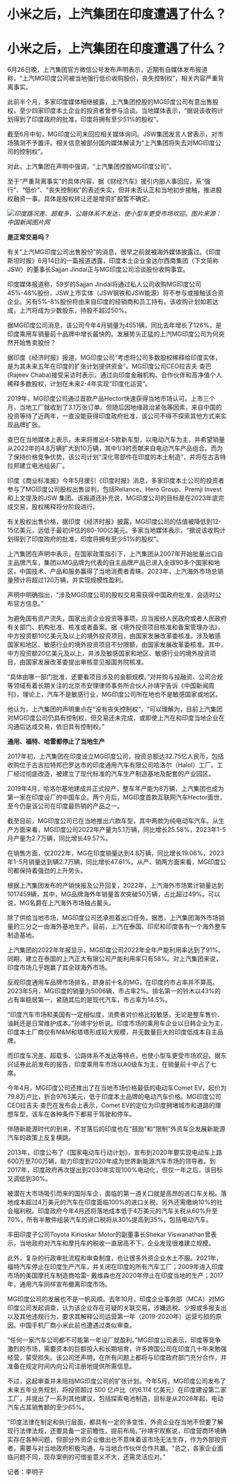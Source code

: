 # 小米之后，上汽集团在印度遭遇了什么？

# 小米之后，上汽集团在印度遭遇了什么？

6月26日晚，上汽集团官方微信公号发布声明表示，近期有自媒体发布报道称，“上汽MG印度公司被当地强行低价收购股份，丧失控制权”，相关内容严重背离事实。

此前半个月，多家印度媒体相继披露，上汽集团控股的MG印度公司有意出售股权，至少四家印度本土企业的投资者曾参与洽谈。当地媒体表示，“据说该收购计划得到了印度政府的批准，印度将拥有至少51%的股权”。

截至6月中旬，MG印度公司未回应相关媒体询问。JSW集团发言人曾表示，对市场猜测不予置评。相关信息被部分国内媒体解读为“上汽集团将失去对MG印度公司的控制权”。

对此，上汽集团在声明中强调，“上汽集团控股MG印度公司”。

至于“严重背离事实”的具体内容，据《财经汽车》援引内部人事回应，系“强行”、“低价”、“丧失控制权”的表述失实，但并未否认正和当地初步接触，推进股权融资一事。具体是股权转让还是增资扩股暂不确定。

![](https://inews.gtimg.com/om_bt/OGfEJ2cWpr3OqIcw_RYurfFM_PQ7fHZTz71yDZZ25hTp8AA/1000)_印度路况差、超载多、公路体系不发达，使小型车更受市场欢迎。图片来源：中国新闻图片网_

**是正常交易吗？**

有关“上汽MG印度公司出售股份”的消息，很早之前就被海外媒体披露过。《印度斯坦时报》6月14日的一篇报道透露，印度本土企业金达尔西南集团（下文简称JSW）的董事长Sajjan
Jindal正与MG印度公司洽谈股份收购事宜。

印度媒体报道称，59岁的Sajjan
Jindal将通过私人公司收购MG印度公司45%-48%股份，JSW上市实体（JSW钢铁和JSW能源）将不参与或接触该合资企业。另有5%-8%股份将由来自印度的经销商和员工持有。该收购计划如若达成，上汽将成为少数股东，持股不超过50%。

据MG印度公司消息，该公司今年4月销量为4551辆，同比去年增长了126%，是印度乘用车销量前十品牌中增长最快的。发展势头正猛的上汽MG印度公司为何突然开始售卖股份？

据印度《经济时报》报道，MG印度公司“考虑将公司多数股权稀释给印度实体，是为其未来五年在印度的扩张计划提供资金”。MG印度公司CEO拉吉夫·查巴
(Rajeev Chaba)接受采访时表示，通过向印度金融机构、合作伙伴和高净值个人稀释多数股权，计划在未来2-4年实现“印度化运营”。

2019年，MG印度公司通过首款产品Hector快速获得当地市场认可。上市三个月，当地工厂就收到了3.1万张订单。但随后因地缘政治紧张等因素，来自中国的投资等待了近两年，一直没能获得印度政府批准，该公司不得不探索其他方式来实现品牌扩张。

查巴在当地媒体上表示，未来将推出4-5款新车型，以电动汽车为主，并希望销量从2022年的4.8万辆扩大到10万辆，其中1/3的贡献来自电动汽车产品组合。而为了保持价格竞争优势，该公司计划“深化零部件在印度的本土制造”，并将在古吉特拉邦建立电池组装厂。

印度《商业标准报》今年5月援引《印度时报》消息，多家印度本土公司的投资者参与了MG印度公司股权出售谈判，包括Reliance、Hero
Group、Premji Invest 和上文提及的JSW 集团。该报道还补充说，MG印度公司的目标是在2023年底完成交易，股权稀释将分阶段进行。

有关股权出售价格，据印度《经济时报》披露，MG印度公司的估值被降低到12-15亿美元，远低于最初评估的80-100亿美元。多家当地媒体表示，“据说该收购计划得到了印度政府的批准，印度将拥有至少51%的股权”。

上汽集团在声明中表示，在国家政策指引下，上汽集团从2007年开始批量出口自主品牌汽车，集团以MG品牌为代表的自主品牌产品已进入全球90多个国家和地区，中国技术、产品和服务赢得了当地消费者青睐。2023年，上汽海外市场总销量预计将超过120万辆，并实现规模性盈利。

声明中明确指出，“涉及MG印度公司的股权交易需获得中国政府批准，会适时公布官方信息。”

为避免国有资产流失，国家出资企业投资等事项，应当报经人民政府或者人民政府有关部门、机构批准、核准或者备案。据《境外投资项目核准和备案管理办法》，中方投资额10亿美元及以上的境外投资项目，由国家发展改革委核准。涉及敏感国家和地区、敏感行业的境外投资项目不分限额，由国家发展改革委核准。其中，中方投资额20亿美元及以上，并涉及敏感国家和地区、敏感行业的境外投资项目，由国家发展改革委提出审核意见报国务院核准。

“具体由哪一部门批准，还要看项目涉及的金额规模。”对并购与投融资、公司合规等领域有着长期关注的北京市安理律师事务所合伙人孙靖宇告诉《中国新闻周刊》，理论上，汽车不是敏感行业，MG印度公司所在地也不是敏感国家或地区。

他认为，上汽集团的声明重点在“没有丧失控制权”，“可以理解为，目前上汽集团对MG印度公司仍具有控制权，但交易还未完成，或即使上汽在和印度当地企业在沟通后达成交易，依旧具有控制权。”

**通用、福特、哈雷都停止了当地生产**

2017年初，上汽集团在印度设立MG印度公司，投资总额达32.75亿人民币，包括收购位于古吉拉特邦巴罗达市的印度通用汽车有限公司哈洛尔（Halol）工厂。工厂经过彻底改造，被建立了现代标准的汽车生产制造基地及配套的产业园区。

2019年4月，哈洛尔基地建成并正式投产，整车年产能为8万辆，上汽集团也成为第一家在印度设厂的中国车企。两个月后，MG印度首款互联网汽车Hector面世，至今仍是该公司在印度最热销的产品之一。

截至目前，MG印度公司已在当地推出六款车型，其中两款为纯电动车汽车。从生产方面来看，MG印度公司2022年产量为5.1万辆，同比增长25.58%，2023年1-5月产量为2.7万辆，同比增长49.57%。

在销售方面，仅2022年，MG在印度销量达到4.8万辆，同比增长19.06%，2023年1-5月销量达到辆2.7万辆，同比增长47.61%。从产、销两方面来看，MG印度公司都保持着强劲的上升势头。

根据上汽集团发布的产销快报及公开回复，2022年，上汽海外市场累计销量达到1017459辆，其中，MG品牌海外年销量首次突破50万辆，占比超过49%。可以说，MG名爵在上汽海外市场独占鳌头。

除了供给当地市场，MG印度公司还承担着出口任务。据悉，上汽集团海外市场销量的三分之一由海外基地生产。目前，上汽在泰国、印尼和印度各有一个海外整车制造基地。

上汽集团的2022年年报显示，MG印度公司2022年全年产能利用率达到了91%。同期，建立在泰国的上汽正大有限公司产能利用率只有58%。对上汽集团来说，印度市场几乎跑赢了其全球海外市场。

反观印度通用车品牌市场排名，跻身前十名的MG，在印度的市占率并不算高。2023年5月，MG印度的销量为5006辆，市占率2%。排名第一的铃木以43%的占有率稳居第一，紧随其后的是现代汽车，市占率为14.5%。

“印度汽车市场和美国有一定相似度，消费者对价格比较敏感，无论是整车售价、油耗还是日常维护成本。”孙靖宇分析说。印度市场的乘用车企业以日韩企业为主，印度本土厂商仅有M&M和塔塔形成较大规模，并无数量巨大的印度低成本自主品牌。

而印度车况差、超载多、公路体系不发达等特点，也使小型车更受市场欢迎。据东兴证券此前发布的报告，印度乘用车市场以A0级车为主，在销量前十中占了七席。

今年4月，MG印度公司还推出了在当地市场价格最低的电动车Comet
EV，起价为79.8万卢比，折合9763美元，低于印度本土品牌的电动汽车价格。MG印度公司CEO拉吉夫·查巴在发布会上表示，Comet
EV的定位为印度拥堵城市和道路的理想车型，该车在各种条件下都易于驾驶和停车。

伴随新能源时代的到来，不甘落后的印度也在“鼓励”和“限制”外资车企发展新能源汽车的政策上反复横跳。

2013年，印度公布了《国家电动车行动计划》，宣布到2020年要实现电动车上路600万至700万辆，助力印度到2020年成为世界新能源汽车市场的领导者。到2017年，印度政府再次提出到2030年实现100%电动化，但仅一年之后，该目标又调低到30%。

被潜在大市场吸引而来的国际车企，面临的第一道关口就是高昂的进口车关税。落地成本超过4万美元的汽车在印度面临100%的进口关税，另外还需缴纳10%的社会福利税。印度政府今年4月还将落地成本低于4万美元的汽车关税从60%升至70%，所有半散件组装汽车的进口税将从30%提高到35%，包括电动汽车。

丰田印度子公司Toyota Kirloskar Motor的副董事长Shekar
Viswanathan曾表示，当地政府对汽车和摩托车的税收一直居高不下，企业发现很难建立规模。

此外，复杂的行政审批流程和审查制度，也让很多外资企业水土不服。2021年，福特汽车停止在印度生产汽车，并关闭在印度的所有汽车工厂；2009年进入印度市场的美国摩托车制造商哈雷-
戴维森也在2020年停止在印度当地的生产；2017年，通用汽车同样宣布撤离印度市场。

MG印度公司的发展也不是一帆风顺。去年10月，印度企业事务部（MCA）对MG印度公司发起调查，认为该企业存在可疑的关联交易，涉嫌逃税、少报或多报支出以及其他违规行为，要求其解释公司运营第一年（2019-2020年）运营亏损的原因。中国手机厂商小米此前也遭遇过类似审查。

“任何一家汽车公司都不可能第一年设厂就盈利。”MG印度公司表示，印度等竞争激烈的市场，需要资本的巨额投入和长期培育，许多跨国公司在印度几十年来勉强经营，蒙受损失。该公司还声明，在所有问题上都将与印度政府部门充分合作，并准备在规定时间内向公司注册地提供所需信息。

不过，这起审查并未阻挡MG印度公司的扩张计划。今年5月，MG印度公司发布了未来五年业务规划，将投资超过 500 亿卢比（约6.114
亿美元）在印度建设第二家工厂，并提出了一系列其他建议，包括探索电池制造，目标是从2026年起，电动汽车占其销售额的至少65%。

“印度法律在制定和执行层面，都具有一定的多变性，外资企业在当地不但要了解现行法律法规，还要具备一定前瞻性，提前布局。”孙靖宇观察说，印度营商环境确实存在各种问题，但部分外资企业撤出也不意味着该市场无法生存，作为外部投资者，需要与对当地政府积极沟通，与当地合作伙伴合作共赢。“总之，各家企业面临问题不同，现存案例的可借鉴意义不大，还需灵活应对。”

记者：李明子

